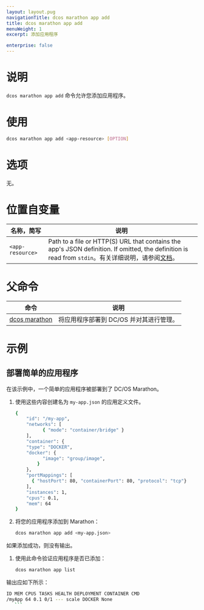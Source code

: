 ```yaml
---
layout: layout.pug
navigationTitle: dcos marathon app add
title: dcos marathon app add
menuWeight: 1
excerpt: 添加应用程序

enterprise: false
---
```



# 说明
`dcos marathon app add` 命令允许您添加应用程序。

# 使用

```bash
dcos marathon app add <app-resource> [OPTION]
```

# 选项

无。

# 位置自变量

| 名称，简写 | 说明 |
|---------|-------------|
| `<app-resource>`   | Path to a file or HTTP(S) URL that contains the app's JSON definition. If omitted, the definition is read from `stdin`。有关详细说明，请参阅[文档](/1.11/deploying-services/marathon-api/)。|

# 父命令

| 命令 | 说明 |
|---------|-------------|
| [dcos marathon](/1.11/cli/command-reference/dcos-marathon/) | 将应用程序部署到 DC/OS 并对其进行管理。|

# 示例

## 部署简单的应用程序

在该示例中，一个简单的应用程序被部署到了 DC/OS Marathon。

1. 使用这些内容创建名为 `my-app.json` 的应用定义文件。

    ```bash
    {
        "id": "/my-app",
        "networks": [
              { "mode": "container/bridge" }
        ],
        "container": {
        "type": "DOCKER",
        "docker": {
              "image": "group/image",
            }
        },
        "portMappings": [
          { "hostPort": 80, "containerPort": 80, "protocol": "tcp"}
        ],
        "instances": 1,
        "cpus": 0.1,
        "mem": 64
    }
    ```

1. 将您的应用程序添加到 Marathon：

    ```bash
    dcos marathon app add <my-app.json>
    ```

 如果添加成功，则没有输出。

1. 使用此命令验证应用程序是否已添加：

    ```bash
    dcos marathon app list
    ```

 输出应如下所示：

 ```bash
 ID MEM CPUS TASKS HEALTH DEPLOYMENT CONTAINER CMD
 /myApp 64 0.1 0/1 --- scale DOCKER None
    ```
